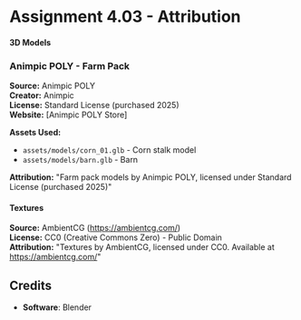 # Assignment 4.03 - Attribution

#### 3D Models
### Animpic POLY - Farm Pack
**Source:** Animpic POLY  
**Creator:** Animpic  
**License:** Standard License (purchased 2025)  
**Website:** [Animpic POLY Store]

**Assets Used:**
- `assets/models/corn_01.glb` - Corn stalk model
- `assets/models/barn.glb` - Barn

**Attribution:** "Farm pack models by Animpic POLY, licensed under Standard License (purchased 2025)"

#### Textures
**Source:** AmbientCG (https://ambientcg.com/)  
**License:** CC0 (Creative Commons Zero) - Public Domain  
**Attribution:** "Textures by AmbientCG, licensed under CC0. Available at https://ambientcg.com/"

## Credits
- **Software**: Blender